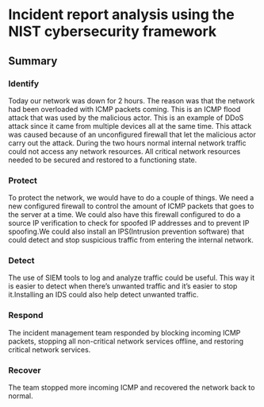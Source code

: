 # Incident report analysis using the NIST cybersecurity framework


## Summary

### Identify
Today our network was down for 2 hours. The reason was that the network had been overloaded with ICMP packets coming. This is an ICMP flood attack that was used by the malicious actor. This is an example of DDoS attack since it came from multiple devices all at the same time. This attack was caused because of an unconfigured firewall that let the malicious actor carry out the attack. During the two hours normal internal network traffic could not access any network resources. All critical network resources needed
to be secured and restored to a functioning state.

### Protect
To protect the network, we would have to do a couple of things. We need a new configured firewall to control the amount of ICMP packets that goes to the server at a time. We could also have this firewall configured to do a source IP verification to check for spoofed IP addresses and to prevent IP spoofing.We could also install an IPS(Intrusion prevention software) that could detect and stop suspicious traffic from entering the internal network.
### Detect
The use of SIEM tools to log and analyze traffic could be useful. This way it is easier to detect when there’s unwanted traffic and it’s easier to stop it.Installing an IDS could also help detect unwanted traffic.
### Respond
The incident management team responded by blocking incoming ICMP packets, stopping all non-critical network services offline, and restoring critical network services.
### Recover
The team stopped more incoming ICMP and recovered the network back to normal.






